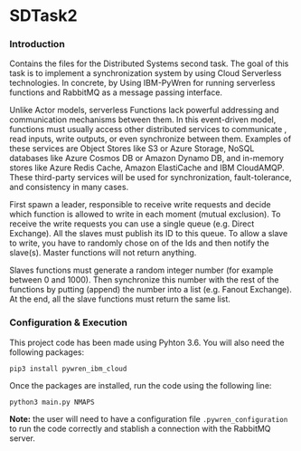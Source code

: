 # SDTask2
### Introduction
Contains the files for the Distributed Systems second task. The goal of this task is to implement a synchronization system by using Cloud Serverless technologies. In concrete, by Using IBM-PyWren for running serverless functions and RabbitMQ as a message passing interface.

Unlike Actor models, serverless Functions lack powerful addressing and communication mechanisms between them. In this event-driven model, functions must usually access other distributed services  to communicate , read inputs, write outputs, or even synchronize between them. Examples of these services are Object Stores like S3 or Azure Storage, NoSQL databases like Azure Cosmos DB or Amazon Dynamo DB, and in-memory stores like Azure Redis Cache, Amazon ElastiCache and IBM CloudAMQP. These third-party services will be used for synchronization, fault-tolerance, and consistency in many cases.

First spawn a leader, responsible to receive write requests and decide which function is allowed to write in each moment (mutual exclusion). To receive the write requests you can use a single queue (e.g. Direct Exchange). All the slaves must publish its ID to this queue. To allow a slave to write, you have to randomly chose on of the Ids and then notify the slave(s). Master functions will not return anything.

Slaves functions must generate a random integer number (for example between 0 and 1000). Then synchronize this number with the rest of the functions by putting (append) the number into a list (e.g. Fanout Exchange). At the end, all the slave functions must return the same list.

### Configuration & Execution
This project code has been made using Pyhton 3.6. You will also need the following packages:
```
pip3 install pywren_ibm_cloud
```
Once the packages are installed, run the code using the following line:
```
python3 main.py NMAPS
```
**Note:** the user will need to have a configuration file `.pywren_configuration` to run the code correctly and stablish a connection with the RabbitMQ server.
